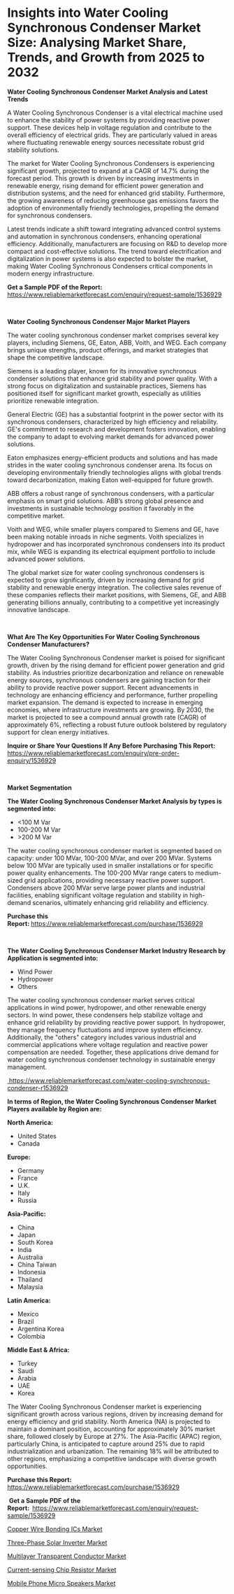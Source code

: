<p><h1>Insights into Water Cooling Synchronous Condenser Market Size: Analysing Market Share, Trends, and Growth from 2025 to 2032</h1></p><p><strong>Water Cooling Synchronous Condenser Market Analysis and Latest Trends</strong></p>
<p><p>A Water Cooling Synchronous Condenser is a vital electrical machine used to enhance the stability of power systems by providing reactive power support. These devices help in voltage regulation and contribute to the overall efficiency of electrical grids. They are particularly valued in areas where fluctuating renewable energy sources necessitate robust grid stability solutions.</p><p>The market for Water Cooling Synchronous Condensers is experiencing significant growth, projected to expand at a CAGR of 14.7% during the forecast period. This growth is driven by increasing investments in renewable energy, rising demand for efficient power generation and distribution systems, and the need for enhanced grid stability. Furthermore, the growing awareness of reducing greenhouse gas emissions favors the adoption of environmentally friendly technologies, propelling the demand for synchronous condensers.</p><p>Latest trends indicate a shift toward integrating advanced control systems and automation in synchronous condensers, enhancing operational efficiency. Additionally, manufacturers are focusing on R&D to develop more compact and cost-effective solutions. The trend toward electrification and digitalization in power systems is also expected to bolster the market, making Water Cooling Synchronous Condensers critical components in modern energy infrastructure.</p></p>
<p><strong>Get a Sample PDF of the Report:&nbsp;</strong> <a href="https://www.reliablemarketforecast.com/enquiry/request-sample/1536929?utm_campaign=1167&utm_medium=2&utm_source=Github&utm_content=ia&utm_term=06042025&utm_id=water-cooling-synchronous-condenser">https://www.reliablemarketforecast.com/enquiry/request-sample/1536929</a></p>
<p>&nbsp;</p>
<p><strong>Water Cooling Synchronous Condenser Major Market Players</strong></p>
<p><p>The water cooling synchronous condenser market comprises several key players, including Siemens, GE, Eaton, ABB, Voith, and WEG. Each company brings unique strengths, product offerings, and market strategies that shape the competitive landscape.</p><p>Siemens is a leading player, known for its innovative synchronous condenser solutions that enhance grid stability and power quality. With a strong focus on digitalization and sustainable practices, Siemens has positioned itself for significant market growth, especially as utilities prioritize renewable integration.</p><p>General Electric (GE) has a substantial footprint in the power sector with its synchronous condensers, characterized by high efficiency and reliability. GE's commitment to research and development fosters innovation, enabling the company to adapt to evolving market demands for advanced power solutions.</p><p>Eaton emphasizes energy-efficient products and solutions and has made strides in the water cooling synchronous condenser arena. Its focus on developing environmentally friendly technologies aligns with global trends toward decarbonization, making Eaton well-equipped for future growth.</p><p>ABB offers a robust range of synchronous condensers, with a particular emphasis on smart grid solutions. ABB’s strong global presence and investments in sustainable technology position it favorably in the competitive market.</p><p>Voith and WEG, while smaller players compared to Siemens and GE, have been making notable inroads in niche segments. Voith specializes in hydropower and has incorporated synchronous condensers into its product mix, while WEG is expanding its electrical equipment portfolio to include advanced power solutions.</p><p>The global market size for water cooling synchronous condensers is expected to grow significantly, driven by increasing demand for grid stability and renewable energy integration. The collective sales revenue of these companies reflects their market positions, with Siemens, GE, and ABB generating billions annually, contributing to a competitive yet increasingly innovative landscape.</p></p>
<p>&nbsp;</p>
<p><strong>What Are The Key Opportunities For Water Cooling Synchronous Condenser Manufacturers?</strong></p>
<p><p>The Water Cooling Synchronous Condenser market is poised for significant growth, driven by the rising demand for efficient power generation and grid stability. As industries prioritize decarbonization and reliance on renewable energy sources, synchronous condensers are gaining traction for their ability to provide reactive power support. Recent advancements in technology are enhancing efficiency and performance, further propelling market expansion. The demand is expected to increase in emerging economies, where infrastructure investments are growing. By 2030, the market is projected to see a compound annual growth rate (CAGR) of approximately 6%, reflecting a robust future outlook bolstered by regulatory support for clean energy initiatives.</p></p>
<p><strong>Inquire or Share Your Questions If Any Before Purchasing This Report:</strong> <a href="https://www.reliablemarketforecast.com/enquiry/pre-order-enquiry/1536929?utm_campaign=1167&utm_medium=2&utm_source=Github&utm_content=ia&utm_term=06042025&utm_id=water-cooling-synchronous-condenser">https://www.reliablemarketforecast.com/enquiry/pre-order-enquiry/1536929</a></p>
<p>&nbsp;</p>
<p><strong>Market Segmentation</strong></p>
<p><strong>The Water Cooling Synchronous Condenser Market Analysis by types is segmented into:</strong></p>
<p><ul><li><100 M Var</li><li>100-200 M Var</li><li>>200 M Var</li></ul></p>
<p><p>The water cooling synchronous condenser market is segmented based on capacity: under 100 MVar, 100-200 MVar, and over 200 MVar. Systems below 100 MVar are typically used in smaller installations or for specific power quality enhancements. The 100-200 MVar range caters to medium-sized grid applications, providing necessary reactive power support. Condensers above 200 MVar serve large power plants and industrial facilities, enabling significant voltage regulation and stability in high-demand scenarios, ultimately enhancing grid reliability and efficiency.</p></p>
<p><strong>Purchase this Report:&nbsp;</strong><a href="https://www.reliablemarketforecast.com/purchase/1536929?utm_campaign=1167&utm_medium=2&utm_source=Github&utm_content=ia&utm_term=06042025&utm_id=water-cooling-synchronous-condenser">https://www.reliablemarketforecast.com/purchase/1536929</a></p>
<p>&nbsp;</p>
<p><strong>The Water Cooling Synchronous Condenser Market Industry Research by Application is segmented into:</strong></p>
<p><ul><li>Wind Power</li><li>Hydropower</li><li>Others</li></ul></p>
<p><p>The water cooling synchronous condenser market serves critical applications in wind power, hydropower, and other renewable energy sectors. In wind power, these condensers help stabilize voltage and enhance grid reliability by providing reactive power support. In hydropower, they manage frequency fluctuations and improve system efficiency. Additionally, the "others" category includes various industrial and commercial applications where voltage regulation and reactive power compensation are needed. Together, these applications drive demand for water cooling synchronous condenser technology in sustainable energy management.</p></p>
<p><a href="https://www.reliablemarketforecast.com/water-cooling-synchronous-condenser-r1536929?utm_campaign=1167&utm_medium=2&utm_source=Github&utm_content=ia&utm_term=06042025&utm_id=water-cooling-synchronous-condenser">&nbsp;https://www.reliablemarketforecast.com/water-cooling-synchronous-condenser-r1536929</a></p>
<p><strong>In terms of Region, the Water Cooling Synchronous Condenser Market Players available by Region are:</strong></p>
<p>
    <p> <strong> North America: </strong>
        <ul>
            <li>United States</li>
            <li>Canada</li>
        </ul>
        </p> 
    <p> <strong> Europe: </strong>
        <ul>
            <li>Germany</li>
            <li>France</li>
            <li>U.K.</li>
            <li>Italy</li>
            <li>Russia</li>
        </ul>
        </p> 
    <p> <strong> Asia-Pacific: </strong>
        <ul>
            <li>China</li>
            <li>Japan</li>
            <li>South Korea</li>
            <li>India</li>
            <li>Australia</li>
            <li>China Taiwan</li>
            <li>Indonesia</li>
            <li>Thailand</li>
            <li>Malaysia</li>
        </ul>
        </p> 
    <p> <strong> Latin America: </strong>
        <ul>
            <li>Mexico</li>
            <li>Brazil</li>
            <li>Argentina Korea</li>
            <li>Colombia</li>
        </ul>
        </p> 
    <p> <strong> Middle East & Africa: </strong>
        <ul>
            <li>Turkey</li>
            <li>Saudi</li>
            <li>Arabia</li>
            <li>UAE</li>
            <li>Korea</li>
        </ul>
    </p>
    </p>
<p><p>The Water Cooling Synchronous Condenser market is experiencing significant growth across various regions, driven by increasing demand for energy efficiency and grid stability. North America (NA) is projected to maintain a dominant position, accounting for approximately 30% market share, followed closely by Europe at 27%. The Asia-Pacific (APAC) region, particularly China, is anticipated to capture around 25% due to rapid industrialization and urbanization. The remaining 18% will be attributed to other regions, emphasizing a competitive landscape with diverse growth opportunities.</p></p>
<p><strong>Purchase this Report: </strong><a href="https://www.reliablemarketforecast.com/purchase/1536929?utm_campaign=1167&utm_medium=2&utm_source=Github&utm_content=ia&utm_term=06042025&utm_id=water-cooling-synchronous-condenser">https://www.reliablemarketforecast.com/purchase/1536929</a></p>
<p>&nbsp;<strong>Get a Sample PDF of the Report:&nbsp;&nbsp;</strong><a href="https://www.reliablemarketforecast.com/enquiry/request-sample/1536929?utm_campaign=1167&utm_medium=2&utm_source=Github&utm_content=ia&utm_term=06042025&utm_id=water-cooling-synchronous-condenser">https://www.reliablemarketforecast.com/enquiry/request-sample/1536929</a></p>
<p><strong></strong></p>
<p><p><a href="https://github.com/mukaithaisia/Market-Research-Report-List-1/blob/main/copper-wire-bonding-ics-market.md?utm_campaign=1167&utm_medium=2&utm_source=Github&utm_content=ia&utm_term=06042025&utm_id=water-cooling-synchronous-condenser">Copper Wire Bonding ICs Market</a></p><p><a href="https://github.com/damjiederyd/Market-Research-Report-List-1/blob/main/three-phase-solar-inverter-market.md?utm_campaign=1167&utm_medium=2&utm_source=Github&utm_content=ia&utm_term=06042025&utm_id=water-cooling-synchronous-condenser">Three-Phase Solar Inverter Market</a></p><p><a href="https://github.com/failarustic/Market-Research-Report-List-1/blob/main/multilayer-transparent-conductor-market.md?utm_campaign=1167&utm_medium=2&utm_source=Github&utm_content=ia&utm_term=06042025&utm_id=water-cooling-synchronous-condenser">Multilayer Transparent Conductor Market</a></p><p><a href="https://github.com/hiwanatalak/Market-Research-Report-List-1/blob/main/current-sensing-chip-resistor-market.md?utm_campaign=1167&utm_medium=2&utm_source=Github&utm_content=ia&utm_term=06042025&utm_id=water-cooling-synchronous-condenser">Current-sensing Chip Resistor Market</a></p><p><a href="https://github.com/claracpegios/Market-Research-Report-List-1/blob/main/mobile-phone-micro-speakers-market.md?utm_campaign=1167&utm_medium=2&utm_source=Github&utm_content=ia&utm_term=06042025&utm_id=water-cooling-synchronous-condenser">Mobile Phone Micro Speakers Market</a></p></p>